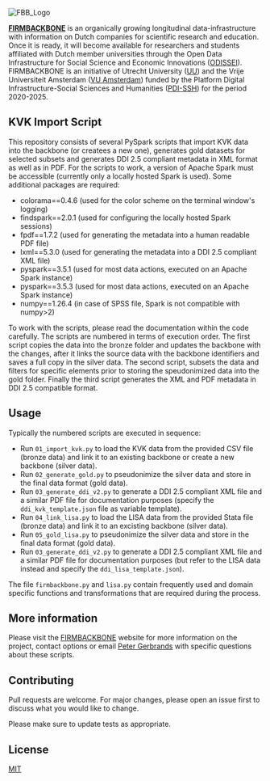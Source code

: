 ![FBB_Logo](https://firmbackbone.nl/wp-content/uploads/sites/694/2025/03/FBB-logo-wide.png)

**[FIRMBACKBONE](https://firmbackbone.nl)** is an organically growing longitudinal data-infrastructure with information on Dutch companies for scientific research and education. Once it is ready, it will become available for researchers and students affiliated with Dutch member universities through the Open Data Infrastructure for Social Science and Economic Innovations ([ODISSEI](https://odissei-data.nl/nl/)). FIRMBACKBONE is an initiative of Utrecht University ([UU](https://www.uu.nl/en)) and the Vrije Universiteit Amsterdam ([VU Amsterdam](https://vu.nl/en)) funded by the Platform Digital Infrastructure-Social Sciences and Humanities ([PDI-SSH](https://pdi-ssh.nl/en/front-page/)) for the period 2020-2025.

## KVK Import Script

This repository consists of several PySpark scripts that import KVK data into the backbone (or createes a new one), generates gold datasets for selected subsets and generates DDI 2.5 compliant metadata in XML format as well 
as in PDF. For the scripts to work, a version of Apache Spark must be accessible (currently only a locally hosted Spark is used). Some additional packages are required:

- colorama==0.4.6 (used for the color scheme on the terminal window's logging)
- findspark==2.0.1 (used for configuring the locally hosted Spark sessions)
- fpdf==1.7.2 (used for generating the metadata into a human readable PDF file)
- lxml==5.3.0 (used for generating the metadata into a DDI 2.5 compliant XML file)
- pyspark==3.5.1 (used for most data actions, executed on an Apache Spark instance)
- pyspark==3.5.3 (used for most data actions, executed on an Apache Spark instance)
- numpy==1.26.4 (in case of SPSS file, Spark is not compatible with numpy>2)

To work with the scripts, please read the documentation within the code carefully. The scripts are numbered in terms of execution order. The first script copies the data into the bronze folder and updates the backbone with the changes, after it links the source data with the backbone identifiers and saves a full copy in the silver data. The second script, subsets the data and filters for specific elements prior to storing the speudonimized data into the gold folder. Finally the third script generates the XML and PDF metadata in DDI 2.5 compatible format.

## Usage

Typically the numbered scripts are executed in sequence:

- Run `01_import_kvk.py` to load the KVK data from the provided CSV file (bronze data) and link it to an existing backbone or create a new backbone (silver data).
- Run `02_generate_gold.py` to pseudonimize the silver data and store in the final data format (gold data).
- Run `03_generate_ddi_v2.py` to generate a DDI 2.5 compliant XML file and a similar PDF file for documentation purposes (specify the `ddi_kvk_template.json` file as variable template).
- Run `04_link_lisa.py` to load the LISA data from the provided Stata file (bronze data) and link it to an excisting backbone (silver data).
- Run `05_gold_lisa.py` to pseudonimize the silver data and store in the final data format (gold data).
- Run `03_generate_ddi_v2.py` to generate a DDI 2.5 compliant XML file and a similar PDF file for documentation purposes (but refer to the LISA data instead and specify the `ddi_lisa_template.json`).

The file `firmbackbone.py` and `lisa.py` contain frequently used and domain specific functions and transformations that are required during the process.

## More information

Please visit the [FIRMBACKBONE](https://firmbackbone.nl) website for more information on the project, contact options or email [Peter Gerbrands](https://pgerbrands.github.io/) with specific questions about these scripts.

## Contributing

Pull requests are welcome. For major changes, please open an issue first
to discuss what you would like to change.

Please make sure to update tests as appropriate.

## License

[MIT](https://choosealicense.com/licenses/mit/)
